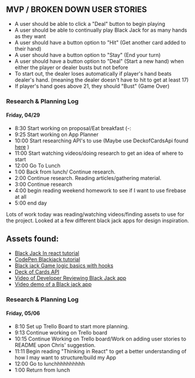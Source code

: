 ## MVP / BROKEN DOWN USER STORIES
* A user should be able to click a "Deal" button to begin playing
* A user should be able to continually play Black Jack for as many hands as they want
* A user should have a button option to "Hit" (Get another card added to their hand)
* A user should have a button option to "Stay" (End your turn)
* A user should have a button option to "Deal" (Start a new hand) when either the player or dealer busts but not before
* To start out, the dealer loses automatically if player's hand beats dealer's hand. (meaning the dealer doesn't have to hit to get at least 17)
* If player's hand goes above 21, they should "Bust" (Game Over)

### Research & Planning Log
#### Friday, 04/29

* 8:30 Start working on proposal/Eat breakfast (-:
* 9:25 Start working on App Planner
* 10:00 Start researching API's to use (Maybe use DeckofCardsApi found [here](https://deckofcardsapi.com/) )
* 11:00 Start watching videos/doing research to get an idea of where to start
* 12:00 Go To Lunch
* 1:00 Back from lunch/ Continue research. 
* 2:00 Continue research. Reading articles/gathering material.
* 3:00 Continue research
* 4:00 begin reading weekend homework to see if I want to use firebase at all
* 5:00 end day

Lots of work today was reading/watching videos/finding assets to use for the project. Looked at a few different black jack apps for design inspiration. 
## Assets found:

* [Black Jack In react tutorial](https://react.rocks/example/Blackjack)
* [CodePen Blackjack tutorial](https://codepen.io/jeffleu/pen/MbVGmM?editors=0010)
* [Black jack Game logic basics with hooks](https://blog.devgenius.io/blackjack-game-logic-basics-built-with-react-hooks-8e7e41fbbb87)
* [Deck of Cards API](https://deckofcardsapi.com/)
* [Video of Developer Reviewing Black Jack app](https://www.youtube.com/watch?v=69fcMxk3pq0&t=1356s)
* [Video demo of a Black jack app](https://www.youtube.com/watch?v=Es5kJumQYdI&t=4s)

### Research & Planning Log
#### Friday, 05/06

* 8:10 Set up Trello Board to start more planning.
* 9:13 Continue working on Trello board
* 10:15 Continue Working on Trello board/Work on adding user stories to README upon Chris' suggestion.
* 11:11 Begin reading "Thinking in React" to get a better understanding of how I may want to structure/build my App
* 12:00 Go to lunchhhhhhhhhh
* 1:00 Return from lunch 